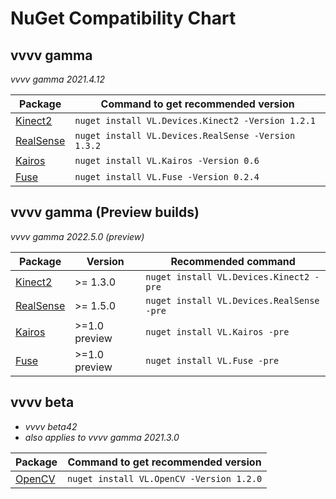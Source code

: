 # NuGet Compatibility Chart


## vvvv gamma

_vvvv gamma 2021.4.12_

Package|Command to get recommended version
-|-
[Kinect2](https://github.com/vvvv/VL.Devices.Kinect2) | `nuget install VL.Devices.Kinect2 -Version 1.2.1`
[RealSense](https://github.com/vvvv/VL.Devices.RealSense) | `nuget install VL.Devices.RealSense -Version 1.3.2`
[Kairos](https://github.com/KairosResearchLab/Kairos) | `nuget install VL.Kairos -Version 0.6`
[Fuse](https://github.com/TheFuseLab/VL.Fuse) | `nuget install VL.Fuse -Version 0.2.4`

## vvvv gamma (Preview builds)

_vvvv gamma 2022.5.0 (preview)_

Package|Version|Recommended command
-|-|-
[Kinect2](https://github.com/vvvv/VL.Devices.Kinect2) | >= 1.3.0 | `nuget install VL.Devices.Kinect2 -pre`
[RealSense](https://github.com/vvvv/VL.Devices.RealSense) | >= 1.5.0 | `nuget install VL.Devices.RealSense -pre`
[Kairos](https://github.com/KairosResearchLab/Kairos) | >=1.0 preview | `nuget install VL.Kairos -pre`
[Fuse](https://github.com/TheFuseLab/VL.Fuse) | >=1.0 preview | `nuget install VL.Fuse -pre`


## vvvv beta 

* _vvvv beta42_
* _also applies to vvvv gamma 2021.3.0_

Package|Command to get recommended version
-|-
[OpenCV](https://github.com/vvvv/VL.OpenCV) | `nuget install VL.OpenCV -Version 1.2.0`
